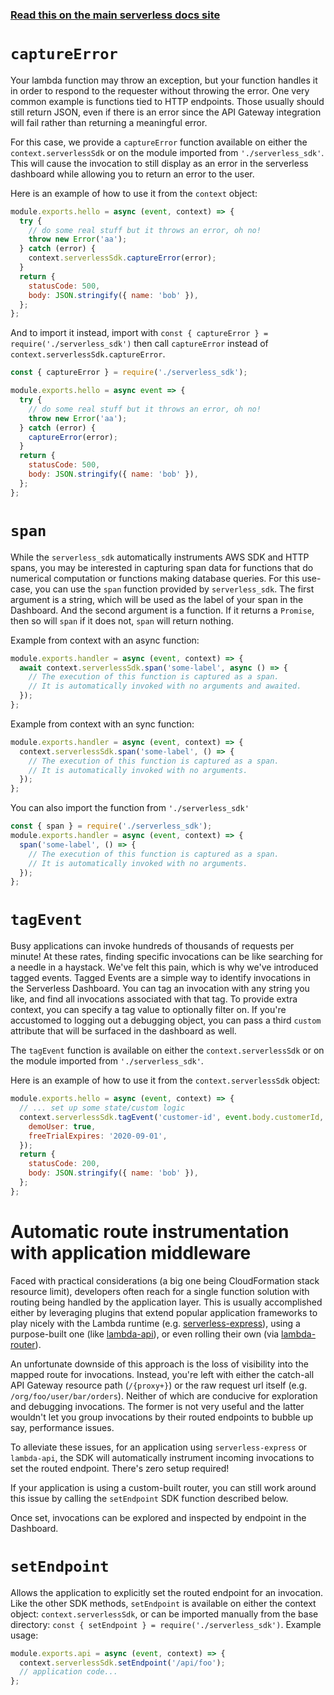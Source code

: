 <!--
title: Serverless SDK - Node.js
menuText: nodejs
layout: Doc
-->

<!-- DOCS-SITE-LINK:START automatically generated  -->

### [Read this on the main serverless docs site](https://www.serverless.com/framework/docs/guides/sdk/nodejs/)

<!-- DOCS-SITE-LINK:END -->

# `captureError`

Your lambda function may throw an exception, but your function handles it in order to respond to
the requester without throwing the error. One very common example is functions tied to HTTP
endpoints. Those usually should still return JSON, even if there is an error since the API Gateway
integration will fail rather than returning a meaningful error.

For this case, we provide a `captureError` function available on either the `context.serverlessSdk` or on the
module imported from `'./serverless_sdk'`. This will cause the invocation to still display as an
error in the serverless dashboard while allowing you to return an error to the user.

Here is an example of how to use it from the `context` object:

```javascript
module.exports.hello = async (event, context) => {
  try {
    // do some real stuff but it throws an error, oh no!
    throw new Error('aa');
  } catch (error) {
    context.serverlessSdk.captureError(error);
  }
  return {
    statusCode: 500,
    body: JSON.stringify({ name: 'bob' }),
  };
};
```

And to import it instead, import with
`const { captureError } = require('./serverless_sdk')` then call `captureError` instead of
`context.serverlessSdk.captureError`.

```javascript
const { captureError } = require('./serverless_sdk');

module.exports.hello = async event => {
  try {
    // do some real stuff but it throws an error, oh no!
    throw new Error('aa');
  } catch (error) {
    captureError(error);
  }
  return {
    statusCode: 500,
    body: JSON.stringify({ name: 'bob' }),
  };
};
```

# `span`

While the `serverless_sdk` automatically instruments AWS SDK and HTTP spans, you may be interested
in capturing span data for functions that do numerical computation or functions making database
queries. For this use-case, you can use the `span` function provided by `serverless_sdk`. The first
argument is a string, which will be used as the label of your span in the Dashboard. And the second
argument is a function. If it returns a `Promise`, then so will `span` if it does not, `span` will
return nothing.

Example from context with an async function:

```javascript
module.exports.handler = async (event, context) => {
  await context.serverlessSdk.span('some-label', async () => {
    // The execution of this function is captured as a span.
    // It is automatically invoked with no arguments and awaited.
  });
};
```

Example from context with an sync function:

```javascript
module.exports.handler = async (event, context) => {
  context.serverlessSdk.span('some-label', () => {
    // The execution of this function is captured as a span.
    // It is automatically invoked with no arguments.
  });
};
```

You can also import the function from `'./serverless_sdk'`

```javascript
const { span } = require('./serverless_sdk');
module.exports.handler = async (event, context) => {
  span('some-label', () => {
    // The execution of this function is captured as a span.
    // It is automatically invoked with no arguments.
  });
};
```

# `tagEvent`

Busy applications can invoke hundreds of thousands of requests per minute! At these rates, finding specific invocations can be like
searching for a needle in a haystack. We've felt this pain, which is why we've introduced tagged events.
Tagged Events are a simple way to identify invocations in the Serverless Dashboard. You can tag an invocation with any string you like, and find
all invocations associated with that tag. To provide extra context, you can specify a tag value to optionally filter on. If you're accustomed to
logging out a debugging object, you can pass a third `custom` attribute that will be surfaced in the dashboard as well.

The `tagEvent` function is available on either the `context.serverlessSdk` or on the
module imported from `'./serverless_sdk'`.

Here is an example of how to use it from the `context.serverlessSdk` object:

```javascript
module.exports.hello = async (event, context) => {
  // ... set up some state/custom logic
  context.serverlessSdk.tagEvent('customer-id', event.body.customerId, {
    demoUser: true,
    freeTrialExpires: '2020-09-01',
  });
  return {
    statusCode: 200,
    body: JSON.stringify({ name: 'bob' }),
  };
};
```

# Automatic route instrumentation with application middleware

Faced with practical considerations (a big one being CloudFormation stack resource limit), developers often reach for a single function solution with routing being handled by the application layer. This is usually accomplished either by leveraging plugins that extend popular application frameworks to play nicely with the Lambda runtime (e.g. [serverless-express](https://serverless.com/plugins/serverless-express/)), using a purpose-built one (like [lambda-api](https://github.com/jeremydaly/lambda-api)), or even rolling their own (via [lambda-router](https://github.com/trek10inc/lambda-router)).

An unfortunate downside of this approach is the loss of visibility into the mapped route for invocations. Instead, you're left with either the catch-all API Gateway resource path (`/{proxy+}`) or the raw request url itself (e.g. `/org/foo/user/bar/orders`). Neither of which are conducive for exploration and debugging invocations. The former is not very useful and the latter wouldn't let you group invocations by their routed endpoints to bubble up say, performance issues.

To alleviate these issues, for an application using `serverless-express` or `lambda-api`, the SDK will automatically instrument incoming invocations to set the routed endpoint. There's zero setup required!

If your application is using a custom-built router, you can still work around this issue by calling the `setEndpoint` SDK function described below.

Once set, invocations can be explored and inspected by endpoint in the Dashboard.

# `setEndpoint`

Allows the application to explicitly set the routed endpoint for an invocation. Like the other SDK methods, `setEndpoint` is available on either the context object: `context.serverlessSdk`, or can be imported manually from the base directory: `const { setEndpoint } = require('./serverless_sdk')`. Example usage:

```javascript
module.exports.api = async (event, context) => {
  context.serverlessSdk.setEndpoint('/api/foo');
  // application code...
};
```
